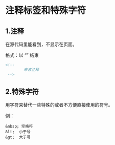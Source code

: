 # 注释标签和特殊字符

## 1.注释

在源代码里能看到，不显示在页面。

格式：以 “<!--” 开头，以 “-->” 结束

```html
<!--
        来波注释
 -->
```

##  2.特殊字符

用字符来替代一些特殊的或者不方便直接使用的符号。

例：

```
&nbsp; 空格符
&lt;  小于号
&gt;  大于号
```

